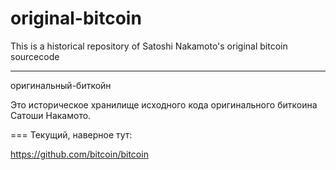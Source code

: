 original-bitcoin
================

This is a historical repository of Satoshi Nakamoto's original bitcoin sourcecode

---

оригинальный-биткойн

Это историческое хранилище исходного кода оригинального биткоина Сатоши Накамото.

===
Текущий, наверное тут:

https://github.com/bitcoin/bitcoin

